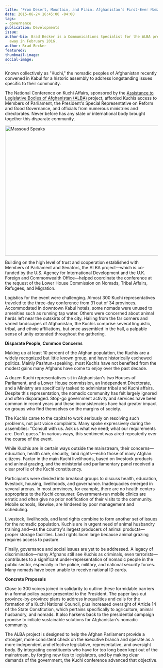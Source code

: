 ```yaml
---
title: 'From Desert, Mountain, and Plain: Afghanistan’s First-Ever Nomad Gathering'
date: 2015-06-24 16:45:00 -04:00
tags:
- governance
publication: Developments
issue: 
author-bio: Brad Becker is a Communications Specialist for the ALBA project. He passed
  away in February 2016.
author: Brad Becker
featured?: 
thumbnail-image: 
social-image: 
---
```


Known collectively as "Kuchi," the nomadic peoples of Afghanistan recently convened in Kabul for a historic assembly to address longstanding issues specific to their community.




The National Conference on Kuchi Affairs, sponsored by the [Assistance to Legislative Bodies of Afghanistan (ALBA)][1] project, afforded Kuchis access to Members of Parliament, the President's Special Representative on Reform and Good Governance, and officials from numerous ministries and directorates. Never before has any state or international body brought together this disparate community.

<a data-flickr-embed="true" data-context="true"  href="https://www.flickr.com/photos/daiglobal/17339766048/in/album-72157652624392722/" title="Massoud Speaks"><img src="https://c1.staticflickr.com/9/8817/17339766048_b04715aeb8_z.jpg" width="640" height="427" alt="Massoud Speaks"></a><script async src="//embedr.flickr.com/assets/client-code.js" charset="utf-8"></script>

Building on the high level of trust and cooperation established with Members of Parliament and Senators, the ALBA project—which is co-funded by the U.S. Agency for International Development and the U.K. Foreign and Commonwealth Office—helped coordinate the conference at the request of the Lower House Commission on Nomads, Tribal Affairs, Refugees, and Migration.

Logistics for the event were challenging. Almost 300 Kuchi representatives traveled to the three-day conference from 31 out of 34 provinces. Accommodated in downtown Kabul hotels, some nomads were unused to amenities such as running tap water. Others were concerned about animal herds left near the outskirts of the city. Hailing from the far corners and varied landscapes of Afghanistan, the Kuchis comprise several linguistic, tribal, and ethnic affiliations, but once assembled in the hall, a palpable sense of unity extended throughout the gathering.

**Disparate People, Common Concerns**

Making up at least 10 percent of the Afghan population, the Kuchis are a widely recognized but little known group, and have historically eschewed politics. Mainly Pashtun-speaking, most Kuchis have not benefited from the modest gains many Afghans have come to enjoy over the past decade.   

A dozen Kuchi representatives sit in Afghanistan's two Houses of Parliament, and a Lower House commission, an Independent Directorate, and a Ministry are specifically tasked to administer tribal and Kuchi affairs. Despite this representation, the nomadic community has felt largely ignored and often disparaged. Stop-go government activity and services have been common in recent years and these inconsistencies have had greater impact on groups who find themselves on the margins of society.

The Kuchis came to the capital to work seriously on resolving such problems, not just voice complaints. Many spoke expressively during the assemblies: "Consult with us. Ask us what we need; what our requirements are. Don't guess." In various ways, this sentiment was aired repeatedly over the course of the event.

While Kuchis are in certain ways outside the mainstream, their concerns— education, health care, security, land rights—echo those of many Afghan citizens. Factor in the main Kuchi livelihoods, based on livestock products and animal grazing, and the ministerial and parliamentary panel received a clear profile of the Kuchi constituency.  

Participants were divided into breakout groups to discuss health, education, livestock, housing, livelihoods, and governance. Inadequacies emerged in several arenas. In most provinces, for example, there are no health centers appropriate to the Kuchi consumer. Government-run mobile clinics are erratic and often give no prior notification of their visits to the community. Mobile schools, likewise, are hindered by poor management and scheduling.

Livestock, livelihoods, and land rights combine to form another set of issues for the nomadic population. Kuchis are in urgent need of animal husbandry training and—as the country's largest producers of animal products—proper storage facilities. Land rights loom large because animal grazing requires access to pasture.

Finally, governance and social issues are yet to be addressed. A legacy of  discrimination—many Afghans still see Kuchis as criminals, even terrorists—contributes to a significant under-representation of nomadic people in the public sector, especially in the police, military, and national security forces. Many nomads have been unable to receive national ID cards.

**Concrete Proposals**

Close to 300 voices joined in solidarity to outline these formidable barriers in a formal policy paper presented to the President. The paper lays out province-by-province plans to address inequalities and calls for the formation of a Kuchi National Council, plus increased oversight of Article 14 of the State Constitution, which pertains specifically to agriculture, animal husbandry, and nomads. It also harkens back to the presidential campaign promise to initiate sustainable solutions for Afghanistan's nomadic community.

The ALBA project is designed to help the Afghan Parliament provide a stronger, more consistent check on the executive branch and operate as a more independent and effective legislative, representative, and oversight body. By integrating constituents who have for too long been kept out of the mainstream, by forging new ties to legislators, and by making clear demands of the government, the Kuchi conference advanced that objective.

[1]: http://dai.com/our-work/projects/afghanistan%E2%80%94assistance-legislative-bodies-afghanistan-alba
